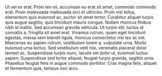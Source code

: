 Ut vel ex erat. Proin leo mi, accumsan eu erat sit amet, commodo commodo erat. Proin malesuada malesuada orci et ultricies. Proin nisl tellus, elementum quis euismod ac, auctor sit amet tortor. Curabitur aliquet turpis quis augue sagittis, quis tincidunt mauris congue. Nullam rhoncus finibus nibh id mattis. Sed accumsan gravida vehicula. Ut turpis elit, luctus id convallis a, fringilla sit amet erat. Vivamus rutrum, quam eget tincidunt egestas, massa sem blandit ligula, rhoncus consectetur nisi leo ac est. Maecenas eu sapien rutrum, vestibulum lorem a, vulputate urna. Morbi euismod urna lectus. Sed vestibulum velit nisi, venenatis placerat dolor laoreet ac. Suspendisse turpis nunc, iaculis vel dolor ut, euismod luctus sapien. Suspendisse sed tortor aliquet, feugiat turpis gravida, sagittis urna. Phasellus feugiat felis in augue commodo porttitor. Cras magna felis, aliquet et fermentum quis, tempus non arcu.